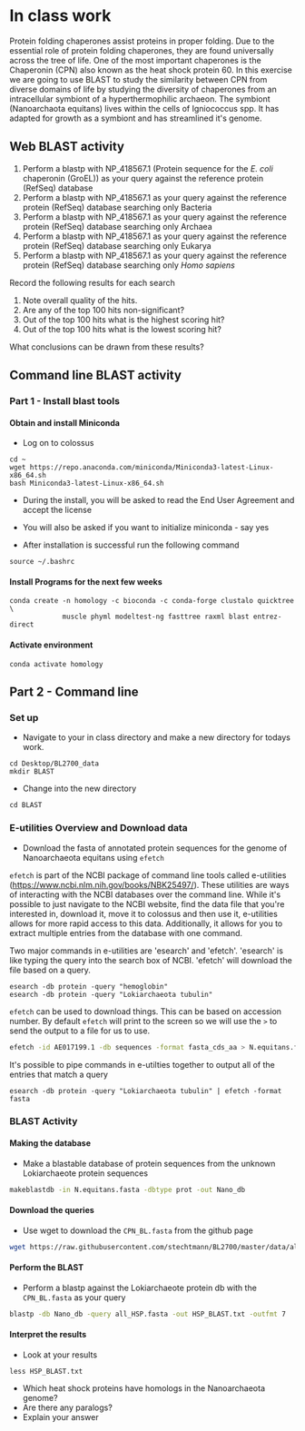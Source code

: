 # In class work
Protein folding chaperones assist proteins in proper folding.  Due to the essential role of protein folding chaperones, they are found universally across the tree of life.  One of the most important chaperones is the Chaperonin (CPN) also known as the heat shock protein 60.  In this exercise we are going to use BLAST to study the similarity between CPN from diverse domains of life by studying the diversity of chaperones from an intracellular symbiont of a hyperthermophilic archaeon.  The symbiont (Nanoarchaota equitans) lives within the cells of Igniococcus spp.  It has adapted for growth as a symbiont and has streamlined it's genome.

## Web BLAST activity
1. Perform a blastp with NP_418567.1 (Protein sequence for the *E. coli* chaperonin (GroEL)) as your query against the reference protein (RefSeq) database  
1. Perform a blastp with NP_418567.1 as your query against the reference protein (RefSeq) database searching only Bacteria   
1. Perform a blastp with NP_418567.1 as your query against the reference protein (RefSeq) database searching only Archaea   
1. Perform a blastp with NP_418567.1 as your query against the reference protein (RefSeq) database searching only Eukarya
1. Perform a blastp with NP_418567.1 as your query against the reference protein (RefSeq) database searching only *Homo sapiens*

Record the following results for each search
1. Note overall quality of the hits.  
1. Are any of the top 100 hits non-significant?
1. Out of the top 100 hits what is the highest scoring hit?
1. Out of the top 100 hits what is the lowest scoring hit?

What conclusions can be drawn from these results?  

## Command line BLAST activity
### Part 1 - Install blast tools
#### Obtain and install Miniconda
- Log on to colossus

```{BASH}
cd ~
wget https://repo.anaconda.com/miniconda/Miniconda3-latest-Linux-x86_64.sh
bash Miniconda3-latest-Linux-x86_64.sh
```
- During the install, you will be asked to read the End User Agreement and accept the license
- You will also be asked if you want to initialize miniconda - say yes

- After installation is successful run the following command
```{BASH}
source ~/.bashrc
```

#### Install Programs for the next few weeks

```{BASH}
conda create -n homology -c bioconda -c conda-forge clustalo quicktree \
             muscle phyml modeltest-ng fasttree raxml blast entrez-direct
```

#### Activate environment
```{BASH}
conda activate homology
```

## Part 2 - Command line

### Set up
- Navigate to your in class directory and make a new directory for todays work.
```{BASH}
cd Desktop/BL2700_data
mkdir BLAST
```
- Change into the new directory
```{BASH}
cd BLAST
```

### E-utilities Overview and Download data
- Download the fasta of annotated protein sequences for the genome of Nanoarchaeota equitans using `efetch`

`efetch` is part of the NCBI package of command line tools called e-utilities (https://www.ncbi.nlm.nih.gov/books/NBK25497/).  These utilities are ways of interacting with the NCBI databases over the command line.  While it's possible to just navigate to the NCBI website, find the data file that you're interested in, download it, move it to colossus and then use it, e-utilities allows for more rapid access to this data.  Additionally, it allows for you to extract multiple entries from the database with one command.

Two major commands in e-utilities are 'esearch' and 'efetch'.  'esearch' is like typing the query into the search box of NCBI. 'efetch' will download the file based on a query.

```{BASH}
esearch -db protein -query "hemoglobin" 
esearch -db protein -query "Lokiarchaeota tubulin" 
```
`efetch` can be used to download things.  This can be based on accession number. By default `efetch` will print to the screen so we will use the `>` to send the output to a file for us to use.

```BASH
efetch -id AE017199.1 -db sequences -format fasta_cds_aa > N.equitans.fasta
```

It's possible to pipe commands in e-utilties together to output all of the entries that match a query

```{BASH}
esearch -db protein -query "Lokiarchaeota tubulin" | efetch -format fasta
```

### BLAST Activity

#### Making the database
- Make a blastable database of protein sequences from the unknown Lokiarchaeote protein sequences
```BASH
makeblastdb -in N.equitans.fasta -dbtype prot -out Nano_db
```


#### Download the queries
- Use wget to download the `CPN_BL.fasta` from the github page
```BASH
wget https://raw.githubusercontent.com/stechtmann/BL2700/master/data/all_HSP.fasta
```

#### Perform the BLAST
- Perform a blastp against the Lokiarchaeote protein db with the `CPN_BL.fasta` as your query  
```BASH
blastp -db Nano_db -query all_HSP.fasta -out HSP_BLAST.txt -outfmt 7
```

#### Interpret the results
- Look at your results
```{BASH}
less HSP_BLAST.txt
```

- Which heat shock proteins have homologs in the Nanoarchaeota genome?
- Are there any paralogs?
- Explain your answer
